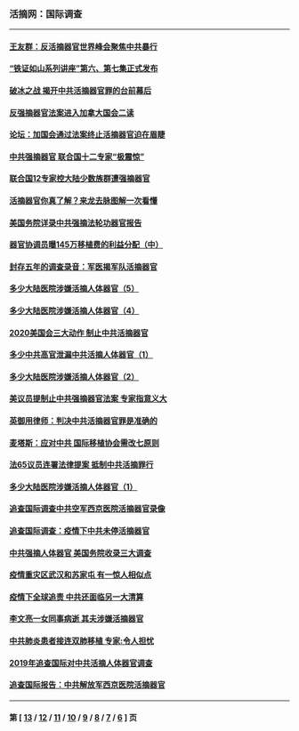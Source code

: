 ### 活摘网：国际调查
---
#### [王友群：反活摘器官世界峰会聚焦中共暴行](../../pages/nf5947/n13250738.md?12180430) 
#### [“铁证如山系列讲座”第六、第七集正式发布](../../pages/nf5947/n13106287.md?12180430) 
#### [破冰之战 揭开中共活摘器官罪的台前幕后](../../pages/nf5947/n13082457.md?12180430) 
#### [反强摘器官法案进入加拿大国会二读](../../pages/nf5947/n13033450.md?12180430) 
#### [论坛：加国会通过法案终止活摘器官迫在眉睫](../../pages/nf5947/n13029839.md?12180430) 
#### [中共强摘器官 联合国十二专家“极震惊”](../../pages/nf5947/n13024313.md?12180430) 
#### [联合国12专家控大陆少数族群遭强摘器官](../../pages/nf5947/n13023877.md?12180430) 
#### [活摘器官你真了解？来龙去脉图解一次看懂](../../pages/nf5947/n13013820.md?12180430) 
#### [美国务院详录中共强摘法轮功器官报告](../../pages/nf5947/n12944519.md?12180430) 
#### [器官协调员曝145万移植费的利益分配（中）](../../pages/nf5947/n12894547.md?12180430) 
#### [封存五年的调查录音：军医揭军队活摘器官](../../pages/nf5947/n12798692.md?12180430) 
#### [多少大陆医院涉嫌活摘人体器官（5）](../../pages/nf5947/n12768383.md?12180430) 
#### [多少大陆医院涉嫌活摘人体器官（4）](../../pages/nf5947/n12664434.md?12180430) 
#### [2020美国会三大动作 制止中共活摘器官](../../pages/nf5947/n12682004.md?12180430) 
#### [多少中共高官泄漏中共活摘人体器官（1）](../../pages/nf5947/n12671234.md?12180430) 
#### [多少大陆医院涉嫌活摘人体器官（2）](../../pages/nf5947/n12655589.md?12180430) 
#### [美议员提制止中共强摘器官法案 专家指意义大](../../pages/nf5947/n12630561.md?12180430) 
#### [英御用律师：判决中共活摘器官罪是准确的](../../pages/nf5947/n12580740.md?12180430) 
#### [麦塔斯：应对中共 国际移植协会需改七原则](../../pages/nf5947/n12514711.md?12180430) 
#### [法65议员连署法律提案 抵制中共活摘罪行](../../pages/nf5947/n12437047.md?12180430) 
#### [多少大陆医院涉嫌活摘人体器官（1）](../../pages/nf5947/n12414284.md?12180430) 
#### [追查国际调查中共空军西京医院活摘器官录像](../../pages/nf5947/n12348837.md?12180430) 
#### [追查国际调查：疫情下中共未停活摘器官](../../pages/nf5947/n12273415.md?12180430) 
#### [中共强摘人体器官 美国务院收录三大调查](../../pages/nf5947/n12181488.md?12180430) 
#### [疫情重灾区武汉和苏家屯 有一惊人相似点](../../pages/nf5947/n12150824.md?12180430) 
#### [疫情下全球追责 中共还面临另一大清算](../../pages/nf5947/n12070397.md?12180430) 
#### [李文亮一女同事病逝 其夫涉嫌活摘器官](../../pages/nf5947/n11957882.md?12180430) 
#### [中共肺炎患者接连双肺移植 专家:令人担忧](../../pages/nf5947/n11945516.md?12180430) 
#### [2019年追查国际对中共活摘人体器官调查](../../pages/nf5947/n11917733.md?12180430) 
#### [追查国际报告：中共解放军西京医院活摘器官](../../pages/nf5947/n11838359.md?12180430) 

---
#### 第 [ [13](./13.md?12180430) / [12](./12.md?12180430) / [11](./11.md?12180430) / [10](./10.md?12180430) / [9](./9.md?12180430) / [8](./8.md?12180430) / [7](./7.md?12180430) / [6](./6.md?12180430) ] 页
